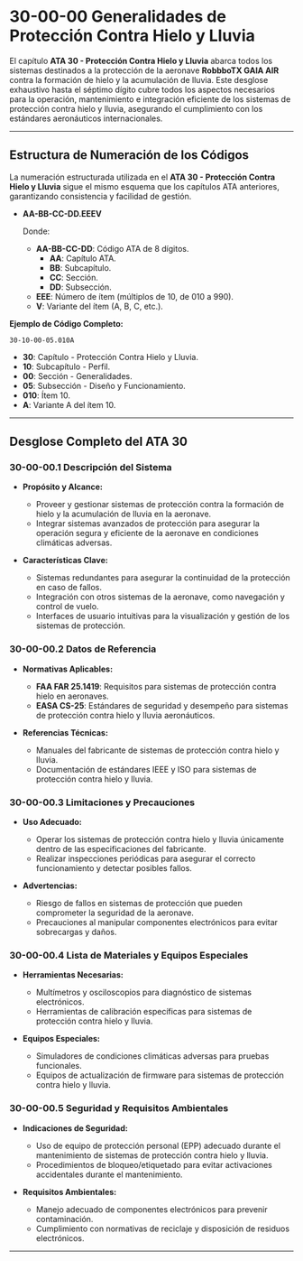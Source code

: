 # 30-00-00 Generalidades de Protección Contra Hielo y Lluvia

El capítulo **ATA 30 - Protección Contra Hielo y Lluvia** abarca todos los sistemas destinados a la protección de la aeronave **RobbboTX GAIA AIR** contra la formación de hielo y la acumulación de lluvia. Este desglose exhaustivo hasta el séptimo dígito cubre todos los aspectos necesarios para la operación, mantenimiento e integración eficiente de los sistemas de protección contra hielo y lluvia, asegurando el cumplimiento con los estándares aeronáuticos internacionales.

---

## **Estructura de Numeración de los Códigos**

La numeración estructurada utilizada en el **ATA 30 - Protección Contra Hielo y Lluvia** sigue el mismo esquema que los capítulos ATA anteriores, garantizando consistencia y facilidad de gestión.

- **AA-BB-CC-DD.EEEV**

  Donde:

  - **AA-BB-CC-DD**: Código ATA de 8 dígitos.
    - **AA**: Capítulo ATA.
    - **BB**: Subcapítulo.
    - **CC**: Sección.
    - **DD**: Subsección.
  - **EEE**: Número de ítem (múltiplos de 10, de 010 a 990).
  - **V**: Variante del ítem (A, B, C, etc.).

**Ejemplo de Código Completo:**

`30-10-00-05.010A`

- **30**: Capítulo - Protección Contra Hielo y Lluvia.
- **10**: Subcapítulo - Perfil.
- **00**: Sección - Generalidades.
- **05**: Subsección - Diseño y Funcionamiento.
- **010**: Ítem 10.
- **A**: Variante A del ítem 10.

---

## **Desglose Completo del ATA 30**

### **30-00-00.1 Descripción del Sistema**

- **Propósito y Alcance:**
  - Proveer y gestionar sistemas de protección contra la formación de hielo y la acumulación de lluvia en la aeronave.
  - Integrar sistemas avanzados de protección para asegurar la operación segura y eficiente de la aeronave en condiciones climáticas adversas.

- **Características Clave:**
  - Sistemas redundantes para asegurar la continuidad de la protección en caso de fallos.
  - Integración con otros sistemas de la aeronave, como navegación y control de vuelo.
  - Interfaces de usuario intuitivas para la visualización y gestión de los sistemas de protección.

### **30-00-00.2 Datos de Referencia**

- **Normativas Aplicables:**
  - **FAA FAR 25.1419**: Requisitos para sistemas de protección contra hielo en aeronaves.
  - **EASA CS-25**: Estándares de seguridad y desempeño para sistemas de protección contra hielo y lluvia aeronáuticos.

- **Referencias Técnicas:**
  - Manuales del fabricante de sistemas de protección contra hielo y lluvia.
  - Documentación de estándares IEEE y ISO para sistemas de protección contra hielo y lluvia.

### **30-00-00.3 Limitaciones y Precauciones**

- **Uso Adecuado:**
  - Operar los sistemas de protección contra hielo y lluvia únicamente dentro de las especificaciones del fabricante.
  - Realizar inspecciones periódicas para asegurar el correcto funcionamiento y detectar posibles fallos.

- **Advertencias:**
  - Riesgo de fallos en sistemas de protección que pueden comprometer la seguridad de la aeronave.
  - Precauciones al manipular componentes electrónicos para evitar sobrecargas y daños.

### **30-00-00.4 Lista de Materiales y Equipos Especiales**

- **Herramientas Necesarias:**
  - Multímetros y osciloscopios para diagnóstico de sistemas electrónicos.
  - Herramientas de calibración específicas para sistemas de protección contra hielo y lluvia.

- **Equipos Especiales:**
  - Simuladores de condiciones climáticas adversas para pruebas funcionales.
  - Equipos de actualización de firmware para sistemas de protección contra hielo y lluvia.

### **30-00-00.5 Seguridad y Requisitos Ambientales**

- **Indicaciones de Seguridad:**
  - Uso de equipo de protección personal (EPP) adecuado durante el mantenimiento de sistemas de protección contra hielo y lluvia.
  - Procedimientos de bloqueo/etiquetado para evitar activaciones accidentales durante el mantenimiento.

- **Requisitos Ambientales:**
  - Manejo adecuado de componentes electrónicos para prevenir contaminación.
  - Cumplimiento con normativas de reciclaje y disposición de residuos electrónicos.

---
